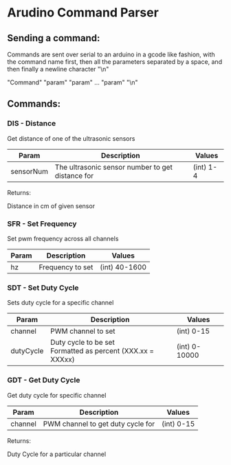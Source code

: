 # Arudino Command Parser

## Sending a command:

Commands are sent over serial to an arduino in a gcode like fashion, with the command name first, then all the parameters separated by a space, and then finally a newline character "\\n"

"Command" "param" "param" ... "param" "\\n"

## Commands:

### **DIS** - Distance

Get distance of one of the ultrasonic sensors

| Param     | Description                                      | Values    |
| --------- | ------------------------------------------------ | --------- |
| sensorNum | The ultrasonic sensor number to get distance for | (int) 1-4 |

Returns:

Distance in cm of given sensor

### **SFR** - Set Frequency

Set pwm frequency across all channels

| Param | Description      | Values        |
| ----- | ---------------- | ------------- |
| hz    | Frequency to set | (int) 40-1600 |

### **SDT** - Set Duty Cycle

Sets duty cycle for a specific channel

| Param     | Description                                                     | Values        |
| --------- | --------------------------------------------------------------- | ------------- |
| channel   | PWM channel to set                                              | (int) 0-15    |
| dutyCycle | Duty cycle to be set<br />Formatted as percent (XXX.xx = XXXxx) | (int) 0-10000 |

### **GDT** - Get Duty Cycle

Get duty cycle for specific channel

| Param   | Description                       | Values     |
| ------- | --------------------------------- | ---------- |
| channel | PWM channel to get duty cycle for | (int) 0-15 |

Returns:

Duty Cycle for a particular channel
